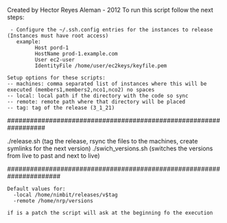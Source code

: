 Created by Hector Reyes Aleman - 2012
   To run this script follow the next steps:

     - Configure the ~/.ssh.config entries for the instances to release (Instances must have root access)
       example:
             Host pord-1
             HostName prod-1.example.com
             User ec2-user
             IdentityFile /home/user/ec2keys/keyfile.pem

    Setup options for these scripts:
    -- machines: comma separated list of instances where this will be executed (members1,members2,nco1,nco2) no spaces
    -- local: local path if the directory with the code so sync
    -- remote: remote path where that directory will be placed
    -- tag: tag of the release (3_1_21)

  ##################################################################

  ./release.sh (tag the release, rsync the files to the machines, create symlinks for the next version)
  ./swich_versions.sh (switches the versions from live to past and next to live)

 ######################################################################

    Default values for:
      -local /home/nimbit/releases/v$tag
      -remote /home/nrp/versions

    if is a patch the script will ask at the beginning fo the execution

